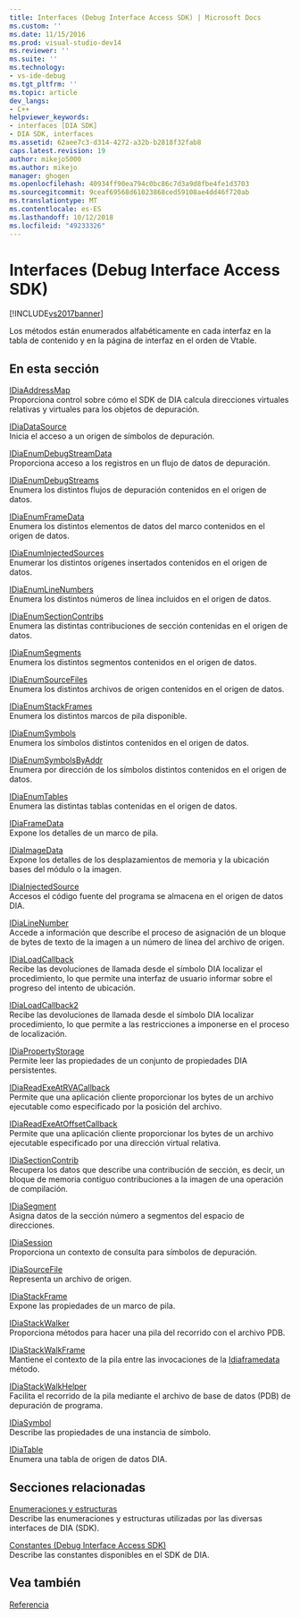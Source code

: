 ```yaml
---
title: Interfaces (Debug Interface Access SDK) | Microsoft Docs
ms.custom: ''
ms.date: 11/15/2016
ms.prod: visual-studio-dev14
ms.reviewer: ''
ms.suite: ''
ms.technology:
- vs-ide-debug
ms.tgt_pltfrm: ''
ms.topic: article
dev_langs:
- C++
helpviewer_keywords:
- interfaces [DIA SDK]
- DIA SDK, interfaces
ms.assetid: 62aee7c3-d314-4272-a32b-b2818f32fab8
caps.latest.revision: 19
author: mikejo5000
ms.author: mikejo
manager: ghogen
ms.openlocfilehash: 40934ff90ea794c0bc86c7d3a9d8fbe4fe1d3703
ms.sourcegitcommit: 9ceaf69568d61023868ced59108ae4dd46f720ab
ms.translationtype: MT
ms.contentlocale: es-ES
ms.lasthandoff: 10/12/2018
ms.locfileid: "49233326"
---
```

# <a name="interfaces-debug-interface-access-sdk"></a>Interfaces (Debug Interface Access SDK)
[!INCLUDE[vs2017banner](../../includes/vs2017banner.md)]

Los métodos están enumerados alfabéticamente en cada interfaz en la tabla de contenido y en la página de interfaz en el orden de Vtable.  
  
## <a name="in-this-section"></a>En esta sección  
 [IDiaAddressMap](../../debugger/debug-interface-access/idiaaddressmap.md)  
 Proporciona control sobre cómo el SDK de DIA calcula direcciones virtuales relativas y virtuales para los objetos de depuración.  
  
 [IDiaDataSource](../../debugger/debug-interface-access/idiadatasource.md)  
 Inicia el acceso a un origen de símbolos de depuración.  
  
 [IDiaEnumDebugStreamData](../../debugger/debug-interface-access/idiaenumdebugstreamdata.md)  
 Proporciona acceso a los registros en un flujo de datos de depuración.  
  
 [IDiaEnumDebugStreams](../../debugger/debug-interface-access/idiaenumdebugstreams.md)  
 Enumera los distintos flujos de depuración contenidos en el origen de datos.  
  
 [IDiaEnumFrameData](../../debugger/debug-interface-access/idiaenumframedata.md)  
 Enumera los distintos elementos de datos del marco contenidos en el origen de datos.  
  
 [IDiaEnumInjectedSources](../../debugger/debug-interface-access/idiaenuminjectedsources.md)  
 Enumerar los distintos orígenes insertados contenidos en el origen de datos.  
  
 [IDiaEnumLineNumbers](../../debugger/debug-interface-access/idiaenumlinenumbers.md)  
 Enumera los distintos números de línea incluidos en el origen de datos.  
  
 [IDiaEnumSectionContribs](../../debugger/debug-interface-access/idiaenumsectioncontribs.md)  
 Enumera las distintas contribuciones de sección contenidas en el origen de datos.  
  
 [IDiaEnumSegments](../../debugger/debug-interface-access/idiaenumsegments.md)  
 Enumera los distintos segmentos contenidos en el origen de datos.  
  
 [IDiaEnumSourceFiles](../../debugger/debug-interface-access/idiaenumsourcefiles.md)  
 Enumera los distintos archivos de origen contenidos en el origen de datos.  
  
 [IDiaEnumStackFrames](../../debugger/debug-interface-access/idiaenumstackframes.md)  
 Enumera los distintos marcos de pila disponible.  
  
 [IDiaEnumSymbols](../../debugger/debug-interface-access/idiaenumsymbols.md)  
 Enumera los símbolos distintos contenidos en el origen de datos.  
  
 [IDiaEnumSymbolsByAddr](../../debugger/debug-interface-access/idiaenumsymbolsbyaddr.md)  
 Enumera por dirección de los símbolos distintos contenidos en el origen de datos.  
  
 [IDiaEnumTables](../../debugger/debug-interface-access/idiaenumtables.md)  
 Enumera las distintas tablas contenidas en el origen de datos.  
  
 [IDiaFrameData](../../debugger/debug-interface-access/idiaframedata.md)  
 Expone los detalles de un marco de pila.  
  
 [IDiaImageData](../../debugger/debug-interface-access/idiaimagedata.md)  
 Expone los detalles de los desplazamientos de memoria y la ubicación bases del módulo o la imagen.  
  
 [IDiaInjectedSource](../../debugger/debug-interface-access/idiainjectedsource.md)  
 Accesos el código fuente del programa se almacena en el origen de datos DIA.  
  
 [IDiaLineNumber](../../debugger/debug-interface-access/idialinenumber.md)  
 Accede a información que describe el proceso de asignación de un bloque de bytes de texto de la imagen a un número de línea del archivo de origen.  
  
 [IDiaLoadCallback](../../debugger/debug-interface-access/idialoadcallback.md)  
 Recibe las devoluciones de llamada desde el símbolo DIA localizar el procedimiento, lo que permite una interfaz de usuario informar sobre el progreso del intento de ubicación.  
  
 [IDiaLoadCallback2](../../debugger/debug-interface-access/idialoadcallback2.md)  
 Recibe las devoluciones de llamada desde el símbolo DIA localizar procedimiento, lo que permite a las restricciones a imponerse en el proceso de localización.  
  
 [IDiaPropertyStorage](../../debugger/debug-interface-access/idiapropertystorage.md)  
 Permite leer las propiedades de un conjunto de propiedades DIA persistentes.  
  
 [IDiaReadExeAtRVACallback](../../debugger/debug-interface-access/idiareadexeatrvacallback.md)  
 Permite que una aplicación cliente proporcionar los bytes de un archivo ejecutable como especificado por la posición del archivo.  
  
 [IDiaReadExeAtOffsetCallback](../../debugger/debug-interface-access/idiareadexeatoffsetcallback.md)  
 Permite que una aplicación cliente proporcionar los bytes de un archivo ejecutable especificado por una dirección virtual relativa.  
  
 [IDiaSectionContrib](../../debugger/debug-interface-access/idiasectioncontrib.md)  
 Recupera los datos que describe una contribución de sección, es decir, un bloque de memoria contiguo contribuciones a la imagen de una operación de compilación.  
  
 [IDiaSegment](../../debugger/debug-interface-access/idiasegment.md)  
 Asigna datos de la sección número a segmentos del espacio de direcciones.  
  
 [IDiaSession](../../debugger/debug-interface-access/idiasession.md)  
 Proporciona un contexto de consulta para símbolos de depuración.  
  
 [IDiaSourceFile](../../debugger/debug-interface-access/idiasourcefile.md)  
 Representa un archivo de origen.  
  
 [IDiaStackFrame](../../debugger/debug-interface-access/idiastackframe.md)  
 Expone las propiedades de un marco de pila.  
  
 [IDiaStackWalker](../../debugger/debug-interface-access/idiastackwalker.md)  
 Proporciona métodos para hacer una pila del recorrido con el archivo PDB.  
  
 [IDiaStackWalkFrame](../../debugger/debug-interface-access/idiastackwalkframe.md)  
 Mantiene el contexto de la pila entre las invocaciones de la [Idiaframedata](../../debugger/debug-interface-access/idiaframedata-execute.md) método.  
  
 [IDiaStackWalkHelper](../../debugger/debug-interface-access/idiastackwalkhelper.md)  
 Facilita el recorrido de la pila mediante el archivo de base de datos (PDB) de depuración de programa.  
  
 [IDiaSymbol](../../debugger/debug-interface-access/idiasymbol.md)  
 Describe las propiedades de una instancia de símbolo.  
  
 [IDiaTable](../../debugger/debug-interface-access/idiatable.md)  
 Enumera una tabla de origen de datos DIA.  
  
## <a name="related-sections"></a>Secciones relacionadas  
 [Enumeraciones y estructuras](../../debugger/debug-interface-access/enumerations-and-structures.md)  
 Describe las enumeraciones y estructuras utilizadas por las diversas interfaces de DIA (SDK).  
  
 [Constantes (Debug Interface Access SDK)](../../debugger/debug-interface-access/constants-debug-interface-access-sdk.md)  
 Describe las constantes disponibles en el SDK de DIA.  
  
## <a name="see-also"></a>Vea también  
 [Referencia](../../debugger/debug-interface-access/debug-interface-access-sdk-reference.md)




